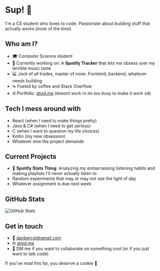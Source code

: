 # Sup! 👋

I'm a CS student who loves to code. Passionate about building stuff that actually works (most of the time).

## Who am I?
- 🎓 Computer Science student
- 🔭 Currently working on: A **Spotify Tracker** that lets me obsess over my terrible music taste
- 💻 Jack of all trades, master of none: Frontend, backend, whatever needs building
- ☕ Fueled by coffee and Stack Overflow
- 🌐 Portfolio: [atixd.me](https://atixd.me) (doesnt work rn im too busy to make it work xd)

## Tech I mess around with
- React (when I need to make things pretty)
- Java & C# (when I need to get serious)
- C (when I want to question my life choices)
- Kotlin (my new obsession)
- Whatever else the project demands

## Current Projects
- 🎵 **Spotify Stats Thing**: Analyzing my embarrassing listening habits and making playlists I'll never actually listen to
- Random experiments that may or may not see the light of day
- Whatever assignment is due next week

## GitHub Stats
![GitHub Stats](https://github-readme-stats.vercel.app/api?username=Ati61&show_icons=true&theme=radical)

## Get in touch
- 📧 danbercsi@gmail.com
- 🌐 [atixd.me](https://atixd.me)
- 💬 DM me if you want to collaborate on something cool (or if you just want to talk code)

If you've read this far, you deserve a cookie 🍪
